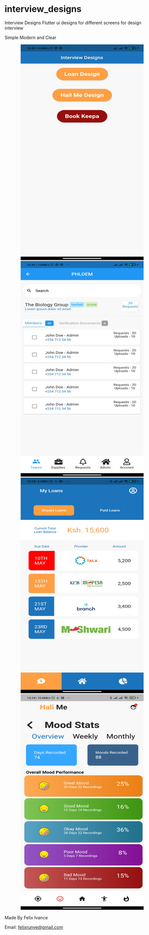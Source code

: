 # interview_designs
Interview Designs
Flutter ui designs for different screens for design interview

Simple Modern and Clear


<p align="center">
  <img src="https://github.com/felixivance/interview_designs/blob/master/assets/screenshots/main.jpg" alt="main image" width="400" height="700"/>
  <img src="https://github.com/felixivance/interview_designs/blob/master/assets/screenshots/dashboard.jpg" alt="main image" width="400" height="700"/>
  <img src="https://github.com/felixivance/interview_designs/blob/master/assets/screenshots/loans.jpg" alt="main image" width="400" height="700"/>
  <img src="https://github.com/felixivance/interview_designs/blob/master/assets/screenshots/hailme.jpg" alt="main image" width="400" height="700"/>
 
</p>



Made By Felix Ivance

Email: felixrunye@gmail.com